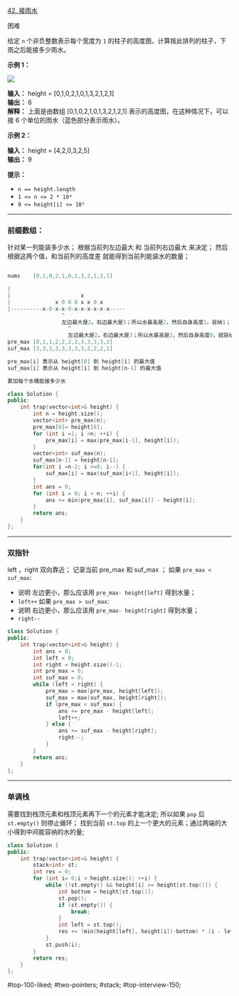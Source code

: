 [42. 接雨水](https://leetcode.cn/problems/trapping-rain-water/)

困难

给定 `n` 个非负整数表示每个宽度为 `1` 的柱子的高度图，计算按此排列的柱子，下雨之后能接多少雨水。

**示例 1：**

![](https://assets.leetcode-cn.com/aliyun-lc-upload/uploads/2018/10/22/rainwatertrap.png)

**输入：** height = [0,1,0,2,1,0,1,3,2,1,2,1]  
**输出：** 6  
**解释：** 上面是由数组 [0,1,0,2,1,0,1,3,2,1,2,1] 表示的高度图，在这种情况下，可以接 6 个单位的雨水（蓝色部分表示雨水）。 

**示例 2：**

**输入：** height = [4,2,0,3,2,5]  
**输出：** 9  

**提示：**

- `n == height.length`
- `1 <= n <= 2 * 10⁴`
- `0 <= height[i] <= 10⁵`
---- ----
### 前缀数组：
针对某一列能装多少水；
根据当前列左边最大 和 当前列右边最大 来决定；
然后根据这两个值，和当前列的高度差 就能得到当前列能装水的数量；

```cpp

nums    [0,1,0,2,1,0,1,3,2,1,2,1]  

|
|                      x
|              x 0 0 0 x x 0 x 
|----------x-0-x-x-0-x-x-x-x-x-x-----
                 ^
                 左边最大是2，右边最大是3；所以水最高是2，然后自身高度1，容纳1；
                   ^
                   左边最大是2，右边最大是3；所以水最高是2，然后自身高度0，就容纳2；
pre_max [0,1,1,2,2,2,2,3,3,3,3,3]  
suf_max [3,3,3,3,3,3,3,3,2,2,2,1]  

pre_max[i] 表示从 height[0] 到 height[i] 的最大值
suf_max[i] 表示从 height[i] 到 height[n-1] 的最大值

累加每个水桶能接多少水
```

```cpp
class Solution {
public:
    int trap(vector<int>& height) {
        int n = height.size();
        vector<int> pre_max(n);
        pre_max[0]= height[0];
        for (int i =1; i <n; ++i) {
            pre_max[i] = max(pre_max[i-1], height[i]);
        }
        vector<int> suf_max(n);
        suf_max[n-1] = height[n-1];
        for(int i =n-2; i >=0; i--) {
            suf_max[i] = max(suf_max[i+1], height[i]);
        }
        int ans = 0;
        for (int i = 0; i < n; ++i) {
            ans += min(pre_max[i], suf_max[i]) - height[i];
        }
        return ans;
    }
};
```

----
### 双指针
left ，right 双向靠近；
记录当前 pre_max 和 suf_max ；
如果 `pre_max < suf_max`: 
- 说明 左边更小，那么应该用 `pre_max- height[left]` 得到水量；
- `left++`
如果 `pre_max > suf_max`: 
- 说明 右边更小，那么应该用 `pre_max- height[right]` 得到水量；
- `right--`
```cpp
class Solution {
public:
    int trap(vector<int>& height) {
        int ans = 0;
        int left = 0;
        int right = height.size()-1;
        int pre_max = 0;
        int suf_max = 0;
        while (left < right) {
            pre_max = max(pre_max, height[left]);
            suf_max = max(suf_max, height[right]);
            if (pre_max < suf_max) {
                ans += pre_max - height[left];
                left++;
            } else {
                ans += suf_max - height[right];
                right--;
            }
        }
        return ans;
    }
};
```

----
### 单调栈
需要找到栈顶元素和栈顶元素再下一个的元素才能决定;
所以如果 `pop` 后`st.empty()` 则停止循环；
找到当前 `st.top` 的上一个更大的元素；通过两端的大小得到中间能容纳的水的量;
```cpp
class Solution {
public:
    int trap(vector<int>& height) {
        stack<int> st;
        int res = 0;
        for (int i= 0;i < height.size(); ++i) {
            while (!st.empty() && height[i] >= height[st.top()]) {
                int bottom = height[st.top()];
                st.pop();
                if (st.empty()) {
                    break;
                }
                int left = st.top();
                res += (min(height[left], height[i])-bottom) * (i - left -1);
            }
            st.push(i);
        }
        return res;
    }
};
```
#top-100-liked; #two-pointers; #stack; #top-interview-150; 